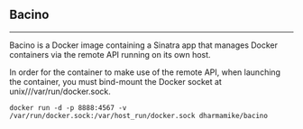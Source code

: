## Bacino
---
Bacino is a Docker image containing a Sinatra app that manages Docker containers via the remote API running on its own host.

In order for the container to make use of the remote API, when launching the container, you must bind-mount the Docker socket at unix///var/run/docker.sock.

    docker run -d -p 8888:4567 -v /var/run/docker.sock:/var/host_run/docker.sock dharmamike/bacino

